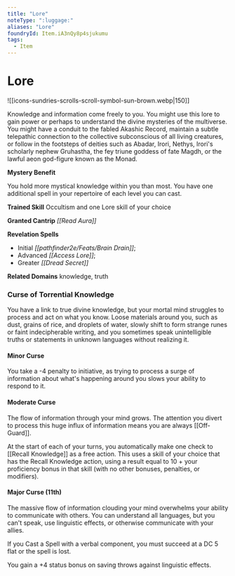 ```yaml
---
title: "Lore"
noteType: ":luggage:"
aliases: "Lore"
foundryId: Item.iA3nQy8p4sjukumu
tags:
  - Item
---
```


# Lore
![[icons-sundries-scrolls-scroll-symbol-sun-brown.webp|150]]

Knowledge and information come freely to you. You might use this lore to gain power or perhaps to understand the divine mysteries of the multiverse. You might have a conduit to the fabled Akashic Record, maintain a subtle telepathic connection to the collective subconscious of all living creatures, or follow in the footsteps of deities such as Abadar, Irori, Nethys, Irori's scholarly nephew Gruhastha, the fey triune goddess of fate Magdh, or the lawful aeon god-figure known as the Monad.

**Mystery Benefit**

You hold more mystical knowledge within you than most. You have one additional spell in your repertoire of each level you can cast.

**Trained Skill** Occultism and one Lore skill of your choice

**Granted Cantrip** _[[Read Aura]]_

**Revelation Spells**

*   Initial _[[pathfinder2e/Feats/Brain Drain]]_;
*   Advanced _[[Access Lore]]_;
*   Greater _[[Dread Secret]]_

**Related Domains** knowledge, truth

### Curse of Torrential Knowledge

You have a link to true divine knowledge, but your mortal mind struggles to process and act on what you know. Loose materials around you, such as dust, grains of rice, and droplets of water, slowly shift to form strange runes or faint indecipherable writing, and you sometimes speak unintelligible truths or statements in unknown languages without realizing it.

#### Minor Curse

You take a -4 penalty to initiative, as trying to process a surge of information about what's happening around you slows your ability to respond to it.

#### Moderate Curse

The flow of information through your mind grows. The attention you divert to process this huge influx of information means you are always [[Off-Guard]].

At the start of each of your turns, you automatically make one check to [[Recall Knowledge]] as a free action. This uses a skill of your choice that has the Recall Knowledge action, using a result equal to 10 + your proficiency bonus in that skill (with no other bonuses, penalties, or modifiers).

#### Major Curse (11th)

The massive flow of information clouding your mind overwhelms your ability to communicate with others. You can understand all languages, but you can't speak, use linguistic effects, or otherwise communicate with your allies.

If you Cast a Spell with a verbal component, you must succeed at a DC 5 flat or the spell is lost.

You gain a +4 status bonus on saving throws against linguistic effects.
